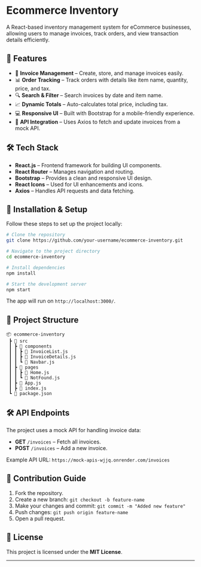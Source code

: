 # Ecommerce Inventory

A React-based inventory management system for eCommerce businesses, allowing users to manage invoices, track orders, and view transaction details efficiently.

## 🚀 Features

- 📄 **Invoice Management** – Create, store, and manage invoices easily.
- 📊 **Order Tracking** – Track orders with details like item name, quantity, price, and tax.
- 🔍 **Search & Filter** – Search invoices by date and item name.
- 📈 **Dynamic Totals** – Auto-calculates total price, including tax.
- 💻 **Responsive UI** – Built with Bootstrap for a mobile-friendly experience.
- 🔗 **API Integration** – Uses Axios to fetch and update invoices from a mock API.

## 🛠️ Tech Stack

- **React.js** – Frontend framework for building UI components.
- **React Router** – Manages navigation and routing.
- **Bootstrap** – Provides a clean and responsive UI design.
- **React Icons** – Used for UI enhancements and icons.
- **Axios** – Handles API requests and data fetching.

## 📌 Installation & Setup

Follow these steps to set up the project locally:

```sh
# Clone the repository
git clone https://github.com/your-username/ecommerce-inventory.git

# Navigate to the project directory
cd ecommerce-inventory

# Install dependencies
npm install

# Start the development server
npm start
```

The app will run on `http://localhost:3000/`.

## 📂 Project Structure

```
📦 ecommerce-inventory
 ┣ 📂 src
 ┃ ┣ 📂 components
 ┃ ┃ ┣ 📜 InvoiceList.js
 ┃ ┃ ┣ 📜 InvoiceDetails.js
 ┃ ┃ ┗ 📜 Navbar.js
 ┃ ┣ 📂 pages
 ┃ ┃ ┣ 📜 Home.js
 ┃ ┃ ┗ 📜 NotFound.js
 ┃ ┣ 📜 App.js
 ┃ ┣ 📜 index.js
 ┗ 📜 package.json
```

## 🛠️ API Endpoints

The project uses a mock API for handling invoice data:

- **GET** `/invoices` – Fetch all invoices.
- **POST** `/invoices` – Add a new invoice.

Example API URL: `https://mock-apis-wjjq.onrender.com/invoices`

## 🚀 Contribution Guide

1. Fork the repository.
2. Create a new branch: `git checkout -b feature-name`
3. Make your changes and commit: `git commit -m "Added new feature"`
4. Push changes: `git push origin feature-name`
5. Open a pull request.

## 📜 License

This project is licensed under the **MIT License**.

---


